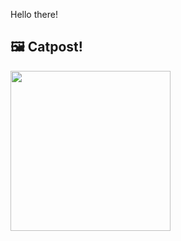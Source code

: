 Hello there!



## 🖼️ Catpost!

<sub>
    <img src="https://cdn2.thecatapi.com/images/7b.gif" height="256">
</sub>

